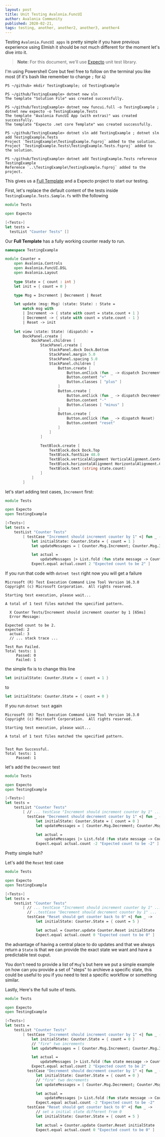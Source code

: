 ```yaml
---
layout: post
title: Unit Testing Avalonia.FuncUI
author: Avalonia Community
published: 2020-02-21,
tags: testing, another, another2, another3, another4
---
```


[Full Template]: ./Full-Template.html
[Expecto]: https://github.com/haf/expecto

Testing `Avalonia.FuncUI apps` is pretty simple if you have previous experience using Elmish it should be not much different
for the moment let's dive into it.

> **Note**: For this document, we'll use [Expecto] unit test library.


I'm using Powershell Core but feel free to follow on the terminal you like most (if it's bash like remember to change `;` for `&`)
```
PS ~/github> mkdir TestingExample; cd TestingExample

PS ~/github/TestingExample> dotnet new sln
The template "Solution File" was created successfully.

PS ~/github/TestingExample> dotnet new funcui.full -o TestingExample ; dotnet new expecto -o TestingExample.Tests
The template "Avalonia FuncUI App (with extras)" was created successfully.
The template "Expecto .net core Template" was created successfully.

PS ~/github/TestingExample> dotnet sln add TestingExample ; dotnet sln add TestingExample.Tests
Project `TestingExample\TestingExample.fsproj` added to the solution.
Project `TestingExample.Tests\TestingExample.Tests.fsproj` added to the solution.

PS ~/github/TestingExample> dotnet add TestingExample.Tests reference TestingExample
Reference `..\TestingExample\TestingExample.fsproj` added to the project.

```
This gives us a [Full Template] and a Expecto project to start our testing.

First, let's replace the default content of the tests inside `TestingExample.Tests.Sample.fs` with the following

```fsharp
module Tests

open Expecto

[<Tests>]
let tests =
  testList "Counter Tests" []
```

Our **Full Template** has a fully working counter ready to run.

```fsharp
namespace TestingExample

module Counter =
    open Avalonia.Controls
    open Avalonia.FuncUI.DSL
    open Avalonia.Layout
    
    type State = { count : int }
    let init = { count = 0 }

    type Msg = Increment | Decrement | Reset

    let update (msg: Msg) (state: State) : State =
        match msg with
        | Increment -> { state with count = state.count + 1 }
        | Decrement -> { state with count = state.count - 1 }
        | Reset -> init
    
    let view (state: State) (dispatch) =
        DockPanel.create [
            DockPanel.children [
                StackPanel.create [
                    StackPanel.dock Dock.Bottom
                    StackPanel.margin 5.0
                    StackPanel.spacing 5.0
                    StackPanel.children [
                        Button.create [
                            Button.onClick (fun _ -> dispatch Increment)
                            Button.content "+"
                            Button.classes [ "plus" ]
                        ]
                        Button.create [
                            Button.onClick (fun _ -> dispatch Decrement)
                            Button.content "-"
                            Button.classes [ "minus" ]
                        ]
                        Button.create [
                            Button.onClick (fun _ -> dispatch Reset)
                            Button.content "reset"
                        ]                         
                    ]
                ]

                TextBlock.create [
                    TextBlock.dock Dock.Top
                    TextBlock.fontSize 48.0
                    TextBlock.verticalAlignment VerticalAlignment.Center
                    TextBlock.horizontalAlignment HorizontalAlignment.Center
                    TextBlock.text (string state.count)
                ]
            ]
        ]
```

let's start adding test cases, `Increment` first:
```fsharp
module Tests

open Expecto
open TestingExample

[<Tests>]
let tests =
    testList "Counter Tests"
        [ testCase "Increment should increment counter by 1" <| fun _ ->
            let initialState: Counter.State = { count = 1 }
            let updateMessages = [ Counter.Msg.Increment; Counter.Msg.Increment ]

            let actual =
                updateMessages |> List.fold (fun state message -> Counter.update message state) initialState
            Expect.equal actual.count 2 "Expected count to be 2" ]
```
If you run that code with `dotnet test` right now you will get a failure
```
Microsoft (R) Test Execution Command Line Tool Version 16.3.0
Copyright (c) Microsoft Corporation.  All rights reserved.

Starting test execution, please wait...

A total of 1 test files matched the specified pattern.

  X Counter Tests/Increment should increment counter by 1 [65ms]
  Error Message:
   
Expected count to be 2.
expected: 2
  actual: 3
  // ... stack trace ...

Test Run Failed.
Total tests: 1
     Passed: 0
     Failed: 1
```
the simple fix is to change this line
```fsharp
let initialState: Counter.State = { count = 1 }
```

to

```fsharp
let initialState: Counter.State = { count = 0 }
```

If you run `dotnet test` again
```
Microsoft (R) Test Execution Command Line Tool Version 16.3.0
Copyright (c) Microsoft Corporation.  All rights reserved.

Starting test execution, please wait...

A total of 1 test files matched the specified pattern.


Test Run Successful.
Total tests: 1
     Passed: 1
```
let's add the `Decrement` test

```fsharp
module Tests

open Expecto
open TestingExample

[<Tests>]
let tests =
    testList "Counter Tests"
        [ // ... testCase "Increment should increment counter by 1" ...
          testCase "Decrement should decrement counter by 1" <| fun _ ->
              let initialState: Counter.State = { count = 0 }
              let updateMessages = [ Counter.Msg.Decrement; Counter.Msg.Decrement ]

              let actual =
                  updateMessages |> List.fold (fun state message -> Counter.update message state) initialState
              Expect.equal actual.count -2 "Expected count to be -2" ]
```
Pretty simple huh?

Let's add the `Reset` test case
```fsharp
module Tests

open Expecto
open TestingExample

[<Tests>]
let tests =
    testList "Counter Tests"
        [ // ... testCase "Increment should increment counter by 1" ...
          // ..testCase "Decrement should decrement counter by 1" ...
          testCase "Reset should get counter back to 0" <| fun _ ->
              let initialState: Counter.State = { count = 5 }

              let actual = Counter.update Counter.Reset initialState
              Expect.equal actual.count 0 "Expected count to be 0" ]
```
the advantage of having a central place to do updates and that we always return a `State` is that we can provide the exact state we want and have a predictable test ouput.

You don't need to provide a list of `Msg`'s but here we put a simple example on how can you provide a set of "steps" to archieve a specific state, this could be useful to you if you need to test a specific workflow or something similar.

Lastly, Here's the full suite of tests.
```fsharp
module Tests

open Expecto
open TestingExample

[<Tests>]
let tests =
    testList "Counter Tests"
        [ testCase "Increment should increment counter by 1" <| fun _ ->
            let initialState: Counter.State = { count = 0 }
            // "fire" two increments
            let updateMessages = [ Counter.Msg.Increment; Counter.Msg.Increment ]

            let actual =
                updateMessages |> List.fold (fun state message -> Counter.update message state) initialState
            Expect.equal actual.count 2 "Expected count to be 2"
          testCase "Decrement should decrement counter by 1" <| fun _ ->
              let initialState: Counter.State = { count = 0 }
              // "fire" two decrements
              let updateMessages = [ Counter.Msg.Decrement; Counter.Msg.Decrement ]

              let actual =
                  updateMessages |> List.fold (fun state message -> Counter.update message state) initialState
              Expect.equal actual.count -2 "Expected count to be -2"
          testCase "Reset should get counter back to 0" <| fun _ ->
              // set a initial state different from 0
              let initialState: Counter.State = { count = 5 }

              let actual = Counter.update Counter.Reset initialState
              Expect.equal actual.count 0 "Expected count to be 0" ]

```
